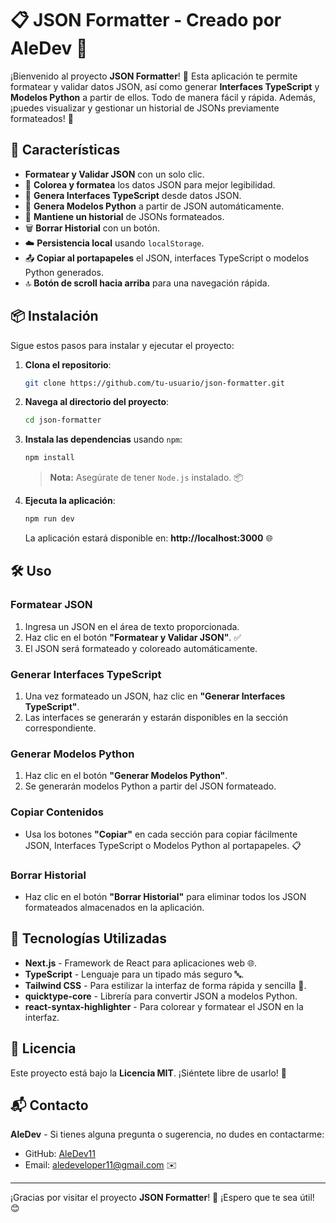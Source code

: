 # 📋 JSON Formatter - Creado por AleDev 🚀

¡Bienvenido al proyecto **JSON Formatter**! 🎉 Esta aplicación te permite formatear y validar datos JSON, así como generar **Interfaces TypeScript** y **Modelos Python** a partir de ellos. Todo de manera fácil y rápida. Además, ¡puedes visualizar y gestionar un historial de JSONs previamente formateados! 📝

## 🌟 Características

- **Formatear y Validar JSON** con un solo clic.
- 🎨 **Colorea y formatea** los datos JSON para mejor legibilidad.
- 📝 **Genera Interfaces TypeScript** desde datos JSON.
- 🐍 **Genera Modelos Python** a partir de JSON automáticamente.
- 📜 **Mantiene un historial** de JSONs formateados.
- 🗑️ **Borrar Historial** con un botón.
- ☁️ **Persistencia local** usando `localStorage`.
- 📤 **Copiar al portapapeles** el JSON, interfaces TypeScript o modelos Python generados.
- 🔝 **Botón de scroll hacia arriba** para una navegación rápida.

## 📦 Instalación

Sigue estos pasos para instalar y ejecutar el proyecto:

1. **Clona el repositorio**:
   
   ```bash
   git clone https://github.com/tu-usuario/json-formatter.git
   ```
   
2. **Navega al directorio del proyecto**:
   
   ```bash
   cd json-formatter
   ```
   
3. **Instala las dependencias** usando `npm`:
   
   ```bash
   npm install
   ```
   
   > **Nota:** Asegúrate de tener `Node.js` instalado. 📦

4. **Ejecuta la aplicación**:
   
   ```bash
   npm run dev
   ```
   
   La aplicación estará disponible en: **http://localhost:3000** 🌐

## 🛠️ Uso

### **Formatear JSON**
1. Ingresa un JSON en el área de texto proporcionada.
2. Haz clic en el botón **"Formatear y Validar JSON"**. ✅
3. El JSON será formateado y coloreado automáticamente.

### **Generar Interfaces TypeScript**
1. Una vez formateado un JSON, haz clic en **"Generar Interfaces TypeScript"**.
2. Las interfaces se generarán y estarán disponibles en la sección correspondiente.

### **Generar Modelos Python**
1. Haz clic en el botón **"Generar Modelos Python"**.
2. Se generarán modelos Python a partir del JSON formateado.

### **Copiar Contenidos**
- Usa los botones **"Copiar"** en cada sección para copiar fácilmente JSON, Interfaces TypeScript o Modelos Python al portapapeles. 📋

### **Borrar Historial**
- Haz clic en el botón **"Borrar Historial"** para eliminar todos los JSON formateados almacenados en la aplicación.
  
## 🔧 Tecnologías Utilizadas

- **Next.js** - Framework de React para aplicaciones web 🌐.
- **TypeScript** - Lenguaje para un tipado más seguro 🔤.
- **Tailwind CSS** - Para estilizar la interfaz de forma rápida y sencilla 🎨.
- **quicktype-core** - Librería para convertir JSON a modelos Python.
- **react-syntax-highlighter** - Para colorear y formatear el JSON en la interfaz.

## 📄 Licencia

Este proyecto está bajo la **Licencia MIT**. ¡Siéntete libre de usarlo! 📜

## 📬 Contacto

**AleDev** - Si tienes alguna pregunta o sugerencia, no dudes en contactarme:

- GitHub: [AleDev11](https://github.com/AleDev11)
- Email: aledeveloper11@gmail.com ✉️

---

¡Gracias por visitar el proyecto **JSON Formatter**! 🌟 ¡Espero que te sea útil! 😊

